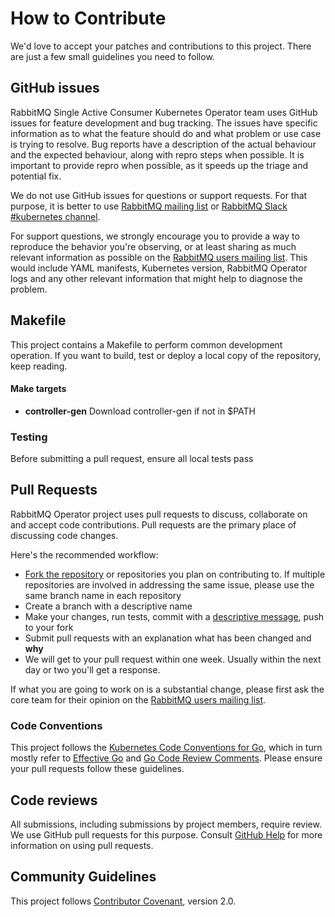 # How to Contribute

We'd love to accept your patches and contributions to this project. There are
just a few small guidelines you need to follow.

## GitHub issues

RabbitMQ Single Active Consumer Kubernetes Operator team uses GitHub issues for feature development and bug tracking.
The issues have specific information as to what the feature should do and what problem or
use case is trying to resolve. Bug reports have a description of the actual behaviour and
the expected behaviour, along with repro steps when possible. It is important to provide
repro when possible, as it speeds up the triage and potential fix.

We do not use GitHub issues for questions or support requests. For that purpose, it is better
to use [RabbitMQ mailing list][rmq-users] or [RabbitMQ Slack #kubernetes channel][rabbitmq-slack].

For support questions, we strongly encourage you to provide a way to
reproduce the behavior you're observing, or at least sharing as much
relevant information as possible on the [RabbitMQ users mailing
list][rmq-users]. This would include YAML manifests, Kubernetes version,
RabbitMQ Operator logs and any other relevant information that might help
to diagnose the problem.

## Makefile

This project contains a Makefile to perform common development operation. If you want to build, test or deploy a local copy of the repository, keep reading.

#### Make targets

- **controller-gen** Download controller-gen if not in $PATH

### Testing

Before submitting a pull request, ensure all local tests pass

## Pull Requests

RabbitMQ Operator project uses pull requests to discuss, collaborate on and accept code contributions.
Pull requests are the primary place of discussing code changes.

Here's the recommended workflow:

* [Fork the repository][github-fork] or repositories you plan on contributing to. If multiple
  repositories are involved in addressing the same issue, please use the same branch name
  in each repository
* Create a branch with a descriptive name
* Make your changes, run tests, commit with a [descriptive message][git-commit-msgs], push to your fork
* Submit pull requests with an explanation what has been changed and **why**
* We will get to your pull request within one week. Usually within the next day or two you'll get a response.

If what you are going to work on is a substantial change, please first
ask the core team for their opinion on the [RabbitMQ users mailing list][rmq-users].

### Code Conventions

This project follows the [Kubernetes Code Conventions for Go](https://github.com/kubernetes/community/blob/master/contributors/guide/coding-conventions.md#code-conventions), which in turn mostly refer to [Effective Go](https://golang.org/doc/effective_go.html) and [Go Code Review Comments](https://github.com/golang/go/wiki/CodeReviewComments). Please ensure your pull requests follow these guidelines.

## Code reviews

All submissions, including submissions by project members, require review. We
use GitHub pull requests for this purpose. Consult
[GitHub Help](https://help.github.com/articles/about-pull-requests/) for more
information on using pull requests.

## Community Guidelines

This project follows [Contributor Covenant](./CODE_OF_CONDUCT.md), version 2.0.

[rmq-users]: https://groups.google.com/forum/#!forum/rabbitmq-users
[git-commit-msgs]: https://chris.beams.io/posts/git-commit/
[github-fork]: https://help.github.com/articles/fork-a-repo/
[rabbitmq-slack]: https://rabbitmq-slack.herokuapp.com/